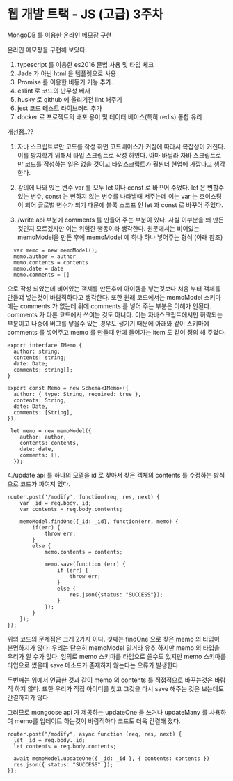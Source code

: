 # 웹 개발 트랙 - JS (고급) 3주차

MongoDB 를 이용한 온라인 메모장 구현

온라인 메모장을 구현해 보았다.

1. typescript 를 이용한 es2016 문법 사용 및 타입 체크
2. Jade 가 아닌 html 을 템플렛으로 사용
3. Promise 를 이용한 비동기 기능 추가.
4. eslint 로 코드의 난무성 베재
5. husky 로 github 에 올리기전 lint 해주기
6. jest 코드 테스트 라이브러리 추가
7. docker 로 프로젝트의 배포 용이 및 데이터 베이스(특히 redis) 통합 유리

개선점..??

1. 자바 스크립트로만 코드를 작성 하면 코드베이스가 커짐에 따라서 복잡성이 커진다. 이를 방지학기 위해서 타입 스크립트로 작성 하였다. 아마 바닐라 자바 스크립트로만 코드를 작성하는 일은 없을 것이고 타입스크립트가 훨씬더 현업에 가깝다고 생각한다.

2. 강의에 나와 있는 변수 var 를 모두 let 이나 const 로 바꾸어 주었다. let 은 변할수 있는 변수, const 는 변하지 않는 변수를 나타낼때 서주는데 이는 var 는 호이스팅 이 되어 글로벌 변수가 되기 때문에 블록 스코프 인 let 과 const 로 바꾸어 주었다.

3. /write api 부분에 comments 를 만들어 주는 부분이 있다. 사실 이부분을 왜 만든것인지 모르겠지만 이는 위험한 행동이라 생각한다. 원문에서는 비어있는
   memoModel을 만든 후에 memoModel 에 하나 하나 넣어주는 형식 (아래 참조)

```
  var memo = new memoModel();
  memo.author = author
  memo.contents = contents
  memo.date = date
  memo.comments = []

```

으로 작성 되었는데 비어있는 객체를 만든후에 아이템을 넣는것보다 처음 부터 객체를 만들떄 넣는것이 바람직하다고 생각한다. 또한 원래 코드에서는 memoModel 스키마 에는 comments 가 없는데 위에 comments 를 넣어 주는 부분은 이해가 안된다. comments 가 다른 코드에서 쓰이는 것도 아니다. 이는 자바스크립트에서만 허락되는 부분이고 나중에 버그를 낳을수 있는 경우도 생기기 때문에 아래와 같이 스키마에 comments 를 넣어주고 memo 를 만들때 안에 들어가는 item 도 같이 정의 해 주었다.

```
export interface IMemo {
  author: string;
  contents: string;
  date: Date;
  comments: string[];
}

export const Memo = new Schema<IMemo>({
  author: { type: String, required: true },
  contents: String,
  date: Date,
  comments: [String],
});

 let memo = new memoModel({
    author: author,
    contents: contents,
    date: date,
    comments: [],
  });

```

4./update api 를 하나의 모델을 id 로 찾아서 찾은 객체의 contents 를 수정하는 방식으로 코드가 짜여져 있다.

```
router.post('/modify', function(req, res, next) {
	var _id = req.body._id;
	var contents = req.body.contents;

	memoModel.findOne({_id: _id}, function(err, memo) {
		if(err) {
			throw err;
		}
		else {
			memo.contents = contents;

			memo.save(function (err) {
				if (err) {
					throw err;
				}
				else {
					res.json({status: "SUCCESS"});
				}
			});
		}
	});
});

```

위의 코드의 문제점은 크게 2가지 이다. 첫째는 findOne 으로 찾은 memo 의 타입이 분명하지가 않다. 우리는 단순히 memoModel 일거라 유추 하지만 memo 의 타입을 우리가 알 수가 없다. 임의로 memo 스키마를 타입으로 쓸수도 있지만 memo 스키마를 타입으로 썼을떄 save 메소드가 존재하지 않는다는 오류가 발생한다.

두번째는 위에서 언급한 것과 같이 memo 의 contents 를 직접적으로 바꾸는것은 바람직 하지 않다. 또한 우리가 직접 아이디를 찾고 그것을 다시 save 해주는 것은 보는데도 간결하지가 않다.

그러므로 mongoose api 가 제공하는 updateOne 을 쓰거나 updateMany 를 사용하여 memo를 업데이트 하는것이 바람직하다 코드도 더욱 간결해 졌다.

```
router.post("/modify", async function (req, res, next) {
  let _id = req.body._id;
  let contents = req.body.contents;

  await memoModel.updateOne({ _id: _id }, { contents: contents })
  res.json({ status: "SUCCESS" });
});

```
